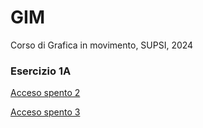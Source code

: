 # GIM
Corso di Grafica in movimento, SUPSI, 2024

### Esercizio 1A

[Acceso spento 2](https://simobobobo.github.io/GIM/Esercizio_1A/acceso_spento_2.html)

[Acceso spento 3](https://simobobobo.github.io/GIM/Esercizio_1A/acceso_spento_3.html)

